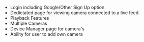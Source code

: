 - Login including Google/Other Sign Up option
- Dedictated page for viewing camera connected to a live feed.
- Playback Features
- Multiple Cameras
- Device Manager page for camera's
- Ability for user to add own camera
